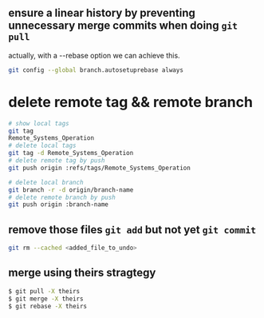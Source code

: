 ## ensure a linear history by preventing unnecessary merge commits when doing `git pull`
actually, with a --rebase option we can achieve this. 
```bash
git config --global branch.autosetuprebase always
```

# delete remote tag && remote branch
```bash
# show local tags
git tag 
Remote_Systems_Operation
# delete local tags 
git tag -d Remote_Systems_Operation 
# delete remote tag by push
git push origin :refs/tags/Remote_Systems_Operation

# delete local branch
git branch -r -d origin/branch-name
# delete remote branch by push
git push origin :branch-name
```

## remove those files `git add` but not yet `git commit`
```bash
git rm --cached <added_file_to_undo>
```

## merge using theirs stragtegy 
```bash
$ git pull -X theirs
$ git merge -X theirs
$ git rebase -X theirs
```

